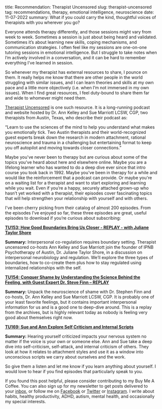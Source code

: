title: Recommendation: Therapist Uncensored
slug: therapist-uncensored
tag: recommendations, therapy, emotional intelligence, neuroscience
date: 11-07-2022
summary: What if you could carry the kind, thoughtful voices of therapists with you wherever you go?

Everyone attends therapy differently, and those sessions might vary from week to week. Sometimes a session is just about being heard and validated. Sometimes it’s about learning new skills, coping mechanisms, and communication strategies. I often feel like my sessions are one-on-one tutoring sessions in emotional intelligence. But I struggle to take notes when I’m actively involved in a conversation, and it can be hard to remember everything I’ve learned in session.

So whenever my therapist has external resources to share, I pounce on them. It really helps me know that there are other people in the world struggling with similar issues, and I can learn theories and skills at my own pace and a little more objectively (i.e. when I’m not immersed in my own issues). When I find great resources, I feel duty-bound to share them far and wide to whomever might need them. 

[Therapist Uncensored](https://therapistuncensored.com) is one such resource. It is a long-running podcast and website hosted by Dr. Ann Kelley and Sue Marriott LCSW, CGP, two therapists from Austin, Texas, who describe their podcast as:

“Learn to use the sciences of the mind to help you understand what makes you emotionally tick. Two Austin therapists and their world-recognized guest experts break down the research in modern attachment, rational neuroscience and trauma in a challenging but entertaining format to keep you off autopilot and moving towards closer connections.”

Maybe you've never been to therapy but are curious about some of the topics you've heard about here and elsewhere online. Maybe you are a lifelong learner who has wanted to do a deep dive ever since that intro course you took back in 1992. Maybe you’ve been in therapy for a while and would like the reinforcement that a podcast can provide. Or maybe you're on a waiting list for a therapist and want to start exploring and learning while you wait. Even if you’re a happy, securely attached grown-up who hasn’t yet worked with a therapist, their episodes cover fascinating topics that will help strengthen your relationship with yourself and with others.
 

I've been cherry picking from their catalog of almost 200 episodes. From the episodes I’ve enjoyed so far, these three episodes are great, useful episodes to download if you’re curious about subscribing: 

**[TU153: How Good Boundaries Bring Us Closer - REPLAY - with Juliane Taylor Shore](https://therapistuncensored.com/episodes/tu153-how-good-boundaries-actually-bring-us-closer-replay-with-juliane-taylor-shore/)**

**Summary:** Interpersonal co-regulation requires boundary setting. Therapist uncensored co-hosts Ann Kelley and Sue Marriott join the founder of IPNB Psychotherapy of Austin, Dr. Juliane Taylor Shore, in a discussion on interpersonal neurobiology and regulation. We’ll explore the three types of boundaries, how to co-create them plus how to stay regulated using internalized relationships with the self.


**[TU154: Conquer Shame by Understanding the Science Behind the Feeling, with Guest Expert Dr. Steve Finn – REPLAY](https://therapistuncensored.com/episodes/tu154-conquer-shame-by-understanding-the-science-behind-the-feeling/)**

**Summary:** Unpack the neuroscience of shame with Dr. Stephen Finn and co-hosts, Dr. Ann Kelley and Sue Marriott LCSW, CGP. It is probably one of your least favorite feelings, but it contains important interpersonal information for us and is a good one to deep-dive around. This is a replay from the archives, but is highly relevant today as nobody is feeling very good about themselves right now.


**[TU169: Sue and Ann Explore Self Criticism and Internal Scripts](https://therapistuncensored.com/episodes/self-criticism-169/)**

**Summary:** Hearing yourself criticized impacts your nervous system no matter if the voice is your own or someone else. Ann and Sue take a deep dive into self-criticism, self-attack, and internal criticism of others. They look at how it relates to attachment styles and use it as a window into unconscious scripts we carry about ourselves and the work.


So give them a listen and let me know if you learn anything about yourself. I would love to hear if you find episodes that particularly speak to you. 


If you found this post helpful, please consider contributing to my Buy Me A Coffee. You can also sign up for my newsletter to get posts delivered to your [inbox](https://www.datasmithing.com/pages/newsletter.html), or follow me on [Facebook](https://www.facebook.com/Datasmithing-106756724287010) or [Twitter](https://twitter.com/datasmithing1) or [Instagram](https://instagram.com/datasmithing). I write about habits, healthy productivity, ADHD, autism, mental health, and occasionally my special interests.


<script type="text/javascript" src="https://cdnjs.buymeacoffee.com/1.0.0/button.prod.min.js" data-name="bmc-button" data-slug="Datasmithing" data-color="#187312" data-emoji="☕"  data-font="Inter" data-text="Buy me a coffee" data-outline-color="#ffffff" data-font-color="#ffffff" data-coffee-color="#FFDD00" ></script>


